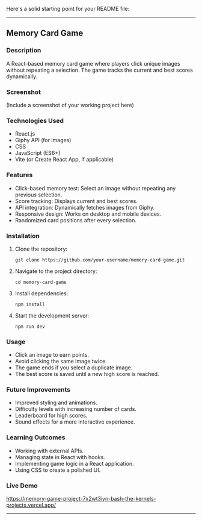 Here's a solid starting point for your README file:  

---

## Memory Card Game

### Description
A React-based memory card game where players click unique images without repeating a selection. The game tracks the current and best scores dynamically.

### Screenshot
(Include a screenshot of your working project here)

### Technologies Used
- React.js
- Giphy API (for images)
- CSS
- JavaScript (ES6+)
- Vite (or Create React App, if applicable)

### Features
- Click-based memory test: Select an image without repeating any previous selection.
- Score tracking: Displays current and best scores.
- API integration: Dynamically fetches images from Giphy.
- Responsive design: Works on desktop and mobile devices.
- Randomized card positions after every selection.

### Installation
1. Clone the repository:  
   ```
   git clone https://github.com/your-username/memory-card-game.git
   ```
2. Navigate to the project directory:  
   ```
   cd memory-card-game
   ```
3. Install dependencies:  
   ```
   npm install
   ```
4. Start the development server:  
   ```
   npm run dev
   ```

### Usage
- Click an image to earn points.
- Avoid clicking the same image twice.
- The game ends if you select a duplicate image.
- The best score is saved until a new high score is reached.

### Future Improvements
- Improved styling and animations.
- Difficulty levels with increasing number of cards.
- Leaderboard for high scores.
- Sound effects for a more interactive experience.

### Learning Outcomes
- Working with external APIs.
- Managing state in React with hooks.
- Implementing game logic in a React application.
- Using CSS to create a polished UI.

### Live Demo
https://memory-game-project-7x2wt3iyn-bash-the-kernels-projects.vercel.app/

---
